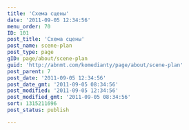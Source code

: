 ```yaml
---
title: 'Схема сцены'
date: '2011-09-05 12:34:56'
menu_order: 70
ID: 101
post_title: 'Схема сцены'
post_name: scene-plan
post_type: page
gID: page/about/scene-plan
guid: 'http://abnmt.com/komedianty/page/about/scene-plan'
post_parent: 7
post_date: '2011-09-05 12:34:56'
post_date_gmt: '2011-09-05 08:34:56'
post_modified: '2011-09-05 12:34:56'
post_modified_gmt: '2011-09-05 08:34:56'
sort: 1315211696
post_status: publish

---
```


